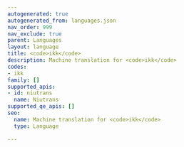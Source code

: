 ```yaml
---
autogenerated: true
autogenerated_from: languages.json
nav_order: 999
nav_exclude: true
parent: Languages
layout: language
title: <code>ikk</code>
description: Machine translation for <code>ikk</code>
codes:
- ikk
family: []
supported_apis:
- id: niutrans
  name: Niutrans
supported_qe_apis: []
seo:
  name: Machine translation for <code>ikk</code>
  type: Language

---
```


